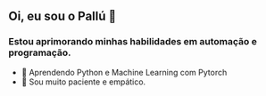 ## Oi, eu sou o Pallú 👋

### Estou aprimorando minhas habilidades em automação e programação.
<!-- Assim se comenta várias linhas
-->

- 🌱 Aprendendo Python e Machine Learning com Pytorch
- 🙂 Sou muito paciente e empático.
